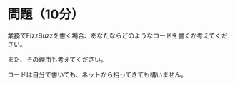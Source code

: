問題（10分）
============
業務でFizzBuzzを書く場合、あなたならどのようなコードを書くか考えてください。

また、その理由も考えてください。

コードは自分で書いても、ネットから拾ってきても構いません。